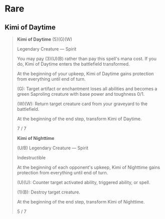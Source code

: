 # Rare

## Kimi of Daytime

> **Kimi of Daytime** (5)(G)(W)
>
> Legendary Creature — Spirit
>
> You may pay (3)(U)(B) rather than pay this spell's mana cost. If you do, Kimi of Daytime enters the battlefield transformed.
>
> At the beginning of your upkeep, Kimi of Daytime gains protection from everything until end of turn.
>
> (G): Target artifact or enchantment loses all abilities and becomes a green Saproling creature with base power and toughness 0/1.
>
> (W)(W): Return target creature card from your graveyard to the battlefield.
>
> At the beginning of the end step, transform Kimi of Daytime.
>
> 7 / 7
>
> **Kimi of Nighttime**
>
> (U/B) Legendary Creature — Spirit
>
> Indestructible
>
> At the beginning of each opponent's upkeep, Kimi of Nighttime gains protection from everything until end of turn.
>
> (U)(U): Counter target activated ability, triggered ability, or spell.
>
> (1)(B): Destroy target creature.
>
> At the beginning of the end step, transform Kimi of Nighttime.
>
> 5 / 7

